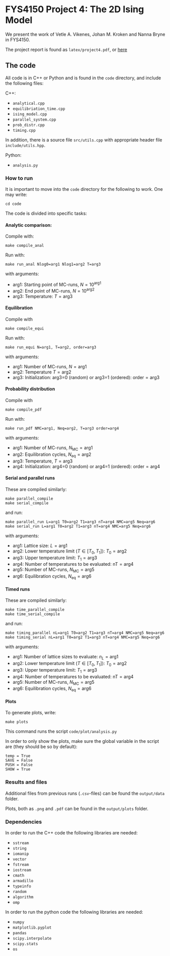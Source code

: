 # FYS4150 Project 4: The 2D Ising Model

We present the work of Vetle A. Vikenes, Johan M. Kroken and Nanna Bryne in FYS4150.

The project report is found as `latex/project4.pdf`, or [here](https://github.com/Vikenes/FYS4150/blob/main/project4/latex/project4.pdf)

## The code

All code is in C++ or Python and is found in the `code` directory, and include the following files:

C++:

* `analytical.cpp`
* `equilibriation_time.cpp`
* `ising_model.cpp`
* `parallel_system.cpp`
* `prob_distr.cpp`
* `timing.cpp`

In addition, there is a source file `src/utils.cpp` with appropriate header file `include/utils.hpp`.

Python:

* `analysis.py`


### How to run
It is important to move into the `code` directory for the following to work. One may write:
```
cd code
```

The code is divided into specific tasks:

#### Analytic comparison:
Compile with:
```
make compile_anal
```
Run with:
```
make run_anal Nlog0=arg1 Nlog1=arg2 T=arg3
```
with arguments: 

* arg1: Starting point of MC-runs, $N=10^\mathrm{arg1}$
* arg2: End point of MC-runs, $N=10^\mathrm{arg2}$
* arg3: Temperature: $T=\mathrm{arg3}$

#### Equilibration
Compile with
```
make compile_equi
```
Run with:
```
make run_equi N=arg1, T=arg2, order=arg3
```
with arguments:

* arg1: Number of MC-runs, $N=\mathrm{arg1}$
* arg2: Temperature $T=\mathrm{arg2}$
* arg3: Initialization: arg3=0 (random) or arg3=1 (ordered): $\mathrm{order}=\mathrm{arg3}$

#### Probability distribution
Compile with
```
make compile_pdf
```
Run with:
```
make run_pdf NMC=arg1, Neq=arg2, T=arg3 order=arg4
```
with arguments:

* arg1: Number of MC-runs, $N_\mathrm{MC}=\mathrm{arg1}$
* arg2: Equilibration cycles, $N_\mathrm{eq}=\mathrm{arg2}$
* arg3: Temperature, $T=\mathrm{arg3}$
* arg4: Initialization: arg4=0 (random) or arg4=1 (ordered): $\mathrm{order}=\mathrm{arg4}$

#### Serial and parallel runs
These are compiled similarly:
```
make parallel_compile
make serial_compile
```
and run:
```
make parallel_run L=arg1 T0=arg2 T1=arg3 nT=arg4 NMC=arg5 Neq=arg6
make serial_run L=arg1 T0=arg2 T1=arg3 nT=arg4 NMC=arg5 Neq=arg6
```
with arguments:

* arg1: Lattice size: $L=\mathrm{arg1}$
* arg2: Lower temperature limit ($T\in[T_0,T_1]$): $T_0 = \mathrm{arg2}$
* arg3: Upper temperature limit: $T_1 = \mathrm{arg3}$
* arg4: Number of temperatures to be evaluated: $\mathrm{nT} = \mathrm{arg4}$
* arg5: Number of MC-runs, $N_\mathrm{MC}=\mathrm{arg5}$
* arg6: Equilibration cycles, $N_\mathrm{eq}=\mathrm{arg6}$

####  Timed runs
These are compiled similarly:
```
make time_parallel_compile
make time_serial_compile
```
and run:
```
make timing_parallel nL=arg1 T0=arg2 T1=arg3 nT=arg4 NMC=arg5 Neq=arg6
make timing_serial nL=arg1 T0=arg2 T1=arg3 nT=arg4 NMC=arg5 Neq=arg6
```
with arguments:

* arg1: Number of lattice sizes to evaluate: $n_L=\mathrm{arg1}$
* arg2: Lower temperature limit ($T\in[T_0,T_1]$): $T_0 = \mathrm{arg2}$
* arg3: Upper temperature limit: $T_1 = \mathrm{arg3}$
* arg4: Number of temperatures to be evaluated: $\mathrm{nT} = \mathrm{arg4}$
* arg5: Number of MC-runs, $N_\mathrm{MC}=\mathrm{arg5}$
* arg6: Equilibration cycles, $N_\mathrm{eq}=\mathrm{arg6}$

#### Plots

To generate plots, write:
```
make plots
```
This command runs the script `code/plot/analysis.py`

In order to only show the plots, make sure the global variable in the script are (they should be so by default):

    temp = True
    SAVE = False
    PUSH = False
    SHOW = True


### Results and files
Additional files from previous runs (`.csv`-files) can be found the `output/data` folder. 

Plots, both as `.png` and `.pdf` can be found in the `output/plots` folder.



### Dependencies
In order to run the C++ code the following libraries are needed:

* `sstream`
* `string`
* `iomanip`
* `vector`
* `fstream`
* `iostream`
* `cmath`
* `armadillo`
* `typeinfo`
* `random`
* `algorithm`
* `omp`

In order to run the python code the following libraries are needed:

* `numpy`
* `matplotlib.pyplot`
* `pandas`
* `scipy.interpolate`
* `scipy.stats`
* `os`